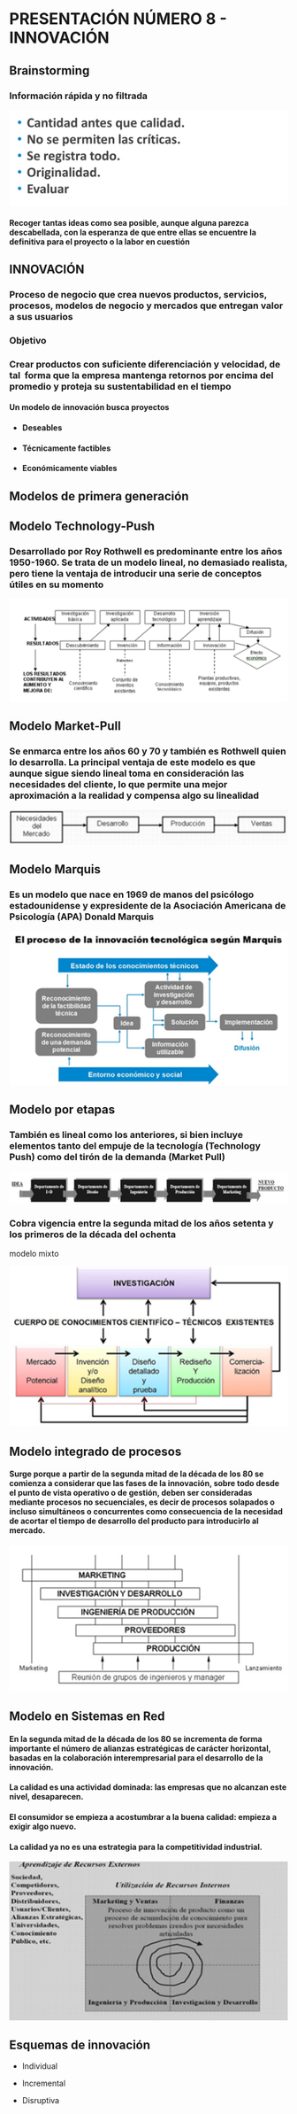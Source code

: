 # PRESENTACIÓN NÚMERO 8 - INNOVACIÓN

## Brainstorming

### Información rápida y no filtrada

![brainstorming](8image.png)

#### Recoger tantas ideas como sea posible, aunque alguna parezca descabellada, con la esperanza de que entre ellas se encuentre la definitiva para el proyecto o la labor en cuestión

## INNOVACIÓN

### Proceso de negocio que crea nuevos productos, servicios, procesos, modelos de negocio y mercados que entregan valor a sus usuarios

### Objetivo

### Crear productos con suficiente diferenciación y velocidad, de tal  forma que la empresa mantenga retornos por encima del promedio y proteja su sustentabilidad en el tiempo

#### Un modelo de innovación busca proyectos

- #### Deseables

- #### Técnicamente factibles

- #### Económicamente viables

## Modelos de primera generación

## Modelo Technology-Push

### Desarrollado por Roy Rothwell es predominante entre los años 1950-1960. Se trata de un modelo lineal, no demasiado realista, pero tiene la ventaja de introducir una serie de conceptos útiles en su momento

![technology push](8image-1.png)

## Modelo Market-Pull

### Se enmarca entre los años 60 y 70 y también es Rothwell quien lo desarrolla. La principal ventaja de este modelo es que aunque sigue siendo lineal toma en consideración las necesidades del cliente, lo que permite una mejor aproximación a la realidad y compensa algo su linealidad

![marketpull](8image-2.png)

## Modelo Marquis

### Es un modelo que nace en 1969 de manos del psicólogo estadounidense y expresidente de la Asociación Americana de Psicología (APA) Donald Marquis

![marquis](8image-3.png)

## Modelo por etapas

### También es lineal como los anteriores, si bien incluye elementos tanto del empuje de la tecnología (Technology Push) como del tirón de la demanda (Market Pull)

![etapas](8image-4.png)

### Cobra vigencia entre la segunda mitad de los años setenta y los primeros de la década del ochenta

modelo mixto

![alt text](8image-5.png)

## Modelo integrado de procesos

#### Surge porque a partir de la segunda mitad de la década de los 80 se comienza a considerar que las fases de la innovación, sobre todo desde el punto de vista operativo o de gestión, deben ser consideradas mediante procesos no secuenciales, es decir de procesos solapados o incluso simultáneos o concurrentes como consecuencia de la necesidad de acortar el tiempo de desarrollo del producto para introducirlo al mercado.

![alt text](8image-6.png)

## Modelo en Sistemas en Red

#### En la segunda mitad de la década de los 80 se incrementa de forma importante el número de alianzas estratégicas de carácter horizontal, basadas en la colaboración interempresarial para el desarrollo de la innovación.

#### La calidad es una actividad dominada: las empresas que no alcanzan este nivel, desaparecen. 
#### El consumidor se empieza a acostumbrar a la buena calidad: empieza a exigir algo nuevo. 
#### La calidad ya no es una estrategia para la competitividad industrial.

![alt text](image-2.png)

## Esquemas de innovación

- Individual

- Incremental

- Disruptiva
